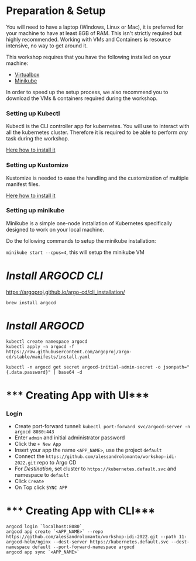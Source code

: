 
# Preparation & Setup

You will need to have a laptop (Windows, Linux or Mac), it is preferred for your machine to have at least 8GB of RAM. This isn't strictly required but highly recommended. Working with VMs and Containers **is** resource intensive, no way to get around it.

This workshop requires that you have the following installed on your machine:
- [Virtualbox](https://www.virtualbox.org/)
- [Minikube](https://github.com/kubernetes/minikube#installation)

In order to speed up the setup process, we also recommend you to download the VMs & containers required during the workshop.

### Setting up Kubectl
Kubectl is the CLI controller app for kubernetes. You will use to interact with all the kubernetes cluster. Therefore it is required to be able to perform *any* task during the workshop.

[Here how to install it](https://kubernetes.io/docs/tasks/tools/install-kubectl/)

### Setting up Kustomize
Kustomize is needed to ease the handling and the customization of multiple
manifest files.

[Here how to install it](https://kubectl.docs.kubernetes.io/installation/kustomize/)


### Setting up minikube

Minikube is a simple one-node installation of Kubernetes specifically designed to work on your local machine.

Do the following commands to setup the minikube installation:

`minikube start --cpus=4`, this will setup the minikube VM

 # ***Install ARGOCD CLI***
https://argoproj.github.io/argo-cd/cli_installation/
```
brew install argocd
```

# ***Install ARGOCD***
```
kubectl create namespace argocd
kubectl apply -n argocd -f https://raw.githubusercontent.com/argoproj/argo-cd/stable/manifests/install.yaml

kubectl -n argocd get secret argocd-initial-admin-secret -o jsonpath="{.data.password}" | base64 -d

```

# *** Creating App with UI***
### Login
- Create port-forward tunnel: ```kubectl port-forward svc/argocd-server -n argocd 8080:443```
- Enter `admin` and initial administrator password
- Click the `+ New App`
- Insert your app the name `<APP_NAME>`, use the project `default`
- Connect the `https://github.com/alessandrolomanto/workshop-idi-2022.git` repo to Argo CD
- For *Destination*, set cluster to `https://kubernetes.default.svc` and namespace to `default`
- Click `Create`
- On Top click `SYNC APP`

# *** Creating App with CLI***
```
argocd login `localhost:8080`
argocd app create `<APP_NAME>` --repo https://github.com/alessandrolomanto/workshop-idi-2022.git --path 11-argocd-helm/nginx --dest-server https://kubernetes.default.svc --dest-namespace default --port-forward-namespace argocd
argocd app sync `<APP_NAME>`
```
